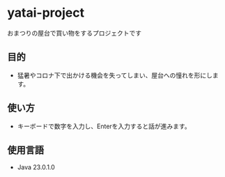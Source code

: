 # yatai-project
おまつりの屋台で買い物をするプロジェクトです

## 目的
- 猛暑やコロナ下で出かける機会を失ってしまい、屋台への憧れを形にします。

## 使い方
- キーボードで数字を入力し、Enterを入力すると話が進みます。

## 使用言語
- Java 23.0.1.0
